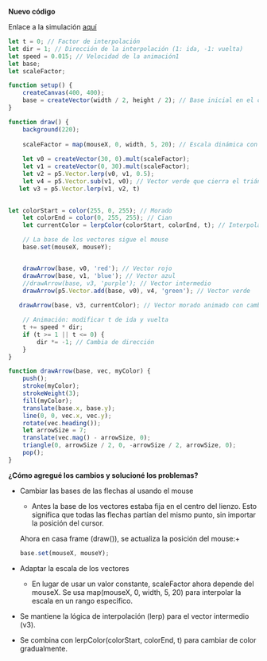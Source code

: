 **Nuevo código**

Enlace a la simulación [aquí](https://editor.p5js.org/WatermelonSuggar/sketches/wb13FIKJOE)

```js
let t = 0; // Factor de interpolación
let dir = 1; // Dirección de la interpolación (1: ida, -1: vuelta)
let speed = 0.015; // Velocidad de la animación1
let base;
let scaleFactor;

function setup() {
    createCanvas(400, 400);
    base = createVector(width / 2, height / 2); // Base inicial en el centro
}

function draw() {
    background(220);
    
    scaleFactor = map(mouseX, 0, width, 5, 20); // Escala dinámica con el mouse
    
    let v0 = createVector(30, 0).mult(scaleFactor);
    let v1 = createVector(0, 30).mult(scaleFactor);
    let v2 = p5.Vector.lerp(v0, v1, 0.5);
    let v4 = p5.Vector.sub(v1, v0); // Vector verde que cierra el triángulo
   let v3 = p5.Vector.lerp(v1, v2, t)
  

let colorStart = color(255, 0, 255); // Morado
    let colorEnd = color(0, 255, 255); // Cian
    let currentColor = lerpColor(colorStart, colorEnd, t); // Interpolación de color

    // La base de los vectores sigue el mouse
    base.set(mouseX, mouseY);


    drawArrow(base, v0, 'red'); // Vector rojo
    drawArrow(base, v1, 'blue'); // Vector azul
    //drawArrow(base, v3, 'purple'); // Vector intermedio
    drawArrow(p5.Vector.add(base, v0), v4, 'green'); // Vector verde
  
   drawArrow(base, v3, currentColor); // Vector morado animado con cambio de color

    // Animación: modificar t de ida y vuelta
    t += speed * dir;
    if (t >= 1 || t <= 0) {
        dir *= -1; // Cambia de dirección
    }
}

function drawArrow(base, vec, myColor) {
    push();
    stroke(myColor);
    strokeWeight(3);
    fill(myColor);
    translate(base.x, base.y);
    line(0, 0, vec.x, vec.y);
    rotate(vec.heading());
    let arrowSize = 7;
    translate(vec.mag() - arrowSize, 0);
    triangle(0, arrowSize / 2, 0, -arrowSize / 2, arrowSize, 0);
    pop();
}
```

**¿Cómo agregué los cambios y solucioné los problemas?**

* Cambiar las bases de las flechas al usando el mouse
  * Antes la base de los vectores estaba fija en el centro del lienzo.
    Esto significa que todas las flechas partían del mismo punto, sin importar la posición del cursor.

  Ahora en casa frame (draw()), se actualiza la posición del mouse:+

  ```js
  base.set(mouseX, mouseY);
  ```

* Adaptar la escala de los vectores
    * En lugar de usar un valor constante, scaleFactor ahora depende del mouseX. Se usa map(mouseX, 0, width, 5, 20) para interpolar la escala en un rango específico.

* Se mantiene la lógica de interpolación (lerp) para el vector intermedio (v3).
* Se combina con lerpColor(colorStart, colorEnd, t) para cambiar de color gradualmente.











